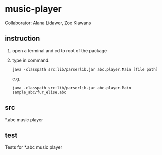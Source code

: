 # music-player
Collaborator: Alana Lidawer, Zoe Klawans

## instruction
1. open a terminal and cd to root of the package
2. type in command: 
   ```
   java -classpath src:lib/parserlib.jar abc.player.Main [file path]
   ```
   
   e.g. 
   ```
   java -classpath src:lib/parserlib.jar abc.player.Main sample_abc/fur_elise.abc
   ```

## src
\*.abc music player

## test
Tests for \*.abc music player
